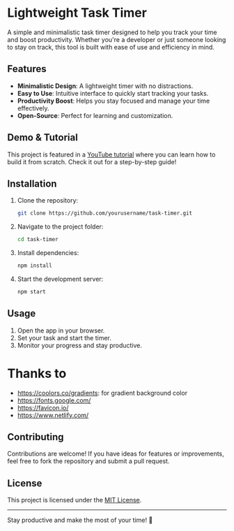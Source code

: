 # Lightweight Task Timer

A simple and minimalistic task timer designed to help you track your time and boost productivity. Whether you're a developer or just someone looking to stay on track, this tool is built with ease of use and efficiency in mind.

## Features

- **Minimalistic Design**: A lightweight timer with no distractions.
- **Easy to Use**: Intuitive interface to quickly start tracking your tasks.
- **Productivity Boost**: Helps you stay focused and manage your time effectively.
- **Open-Source**: Perfect for learning and customization.

## Demo & Tutorial

This project is featured in a [YouTube tutorial](#) where you can learn how to build it from scratch. Check it out for a step-by-step guide!

## Installation

1. Clone the repository:
   ```bash
   git clone https://github.com/yourusername/task-timer.git
   ```
2. Navigate to the project folder:
   ```bash
   cd task-timer
   ```
3. Install dependencies:
   ```bash
   npm install
   ```
4. Start the development server:
   ```bash
   npm start
   ```

## Usage

1. Open the app in your browser.
2. Set your task and start the timer.
3. Monitor your progress and stay productive.

# Thanks to
- https://coolors.co/gradients: for gradient background color
- https://fonts.google.com/
- https://favicon.io/
- https://www.netlify.com/


## Contributing

Contributions are welcome! If you have ideas for features or improvements, feel free to fork the repository and submit a pull request.

## License

This project is licensed under the [MIT License](LICENSE).

---

Stay productive and make the most of your time! 🚀
